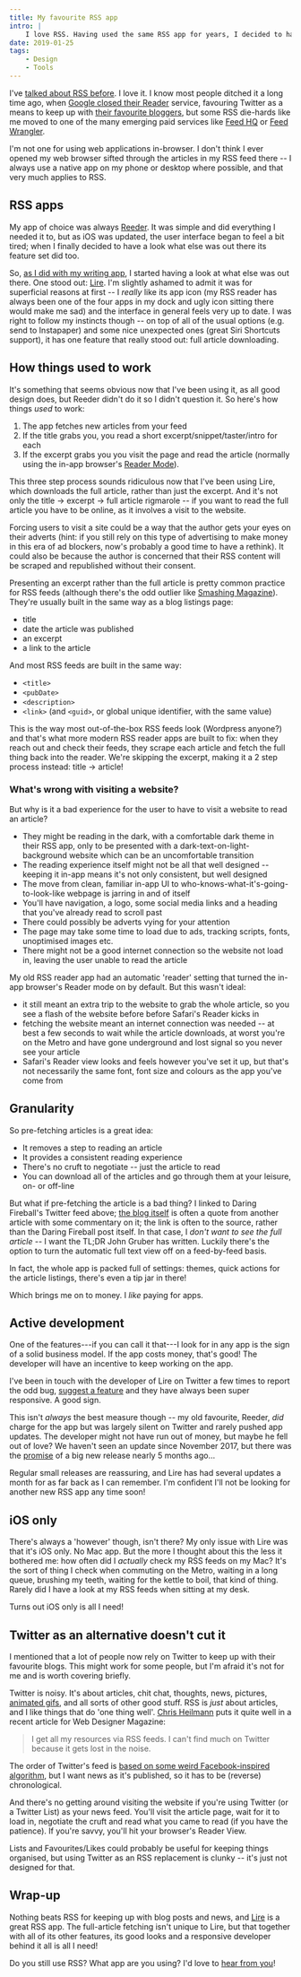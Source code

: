 ```yaml
---
title: My favourite RSS app
intro: |
    I love RSS. Having used the same RSS app for years, I decided to have a look what else was out there one stood out above the rest.
date: 2019-01-25
tags:
    - Design
    - Tools
---
```


I've [talked about RSS before](/blog/why-i-still-use-rss). I love it. I know most people ditched it a long time ago,  when [Google closed their Reader](https://googleblog.blogspot.com/2013/03/a-second-spring-of-cleaning.html) service, favouring Twitter as a means to keep up with [their favourite bloggers](https://twitter.com/daringfireball), but some RSS die-hards like me moved to one of the many emerging paid services like [Feed HQ](https://feedhq.org) or [Feed Wrangler](https://feedwrangler.net).

I'm not one for using web applications in-browser. I don't think I ever opened my web browser sifted through the articles in my RSS feed there -- I always use a native app on my phone or desktop where possible, and that very much applies to RSS.


## RSS apps

My app of choice was always [Reeder](https://www.reederapp.com/ios/). It was simple and did everything I needed it to, but as iOS was updated, the user interface began to feel a bit tired; when I finally decided to have a look what else was out there its feature set did too.

So, [as I did with my writing app](/blog/in-search-of-the-best-writing-app), I started having a look at what else was out there. One stood out: [Lire](https://lireapp.com). I'm slightly ashamed to admit it was for superficial reasons at first -- I *really* like its app icon (my RSS reader has always been one of the four apps in my dock and ugly icon sitting there would make me sad) and the interface in general feels very up to date. I was right to follow my instincts though -- on top of all of the usual options (e.g. send to Instapaper) and some nice unexpected ones (great Siri Shortcuts support), it has one feature that  really stood out: full article downloading.


## How things used to work

It's something that seems obvious now that I've been using it, as all good design does, but Reeder didn't do it so I didn't question it. So here's how things *used* to work:

1. The app fetches new articles from your feed
2. If the title grabs you, you read a short excerpt/snippet/taster/intro for each
3. If the excerpt grabs you you visit the page and read the article (normally using the in-app browser's [Reader Mode](https://www.macworld.com/article/3206708/websites/how-to-use-reader-mode-in-safari-11.html)).

This three step process sounds ridiculous now that I've been using Lire, which downloads the full article, rather than just the excerpt. And it's not only the title → excerpt → full article rigmarole -- if you want to read the full article you have to be online, as it involves a visit to the website.

Forcing users to visit a site could be a way that the author gets your eyes on their adverts (hint: if you still rely on this type of advertising to make money in this era of ad blockers, now's probably a good time to have a rethink). It could also be because the author is concerned that their RSS content will be scraped and republished without their consent.

Presenting an excerpt rather than the full article is pretty common practice for RSS feeds (although there's the odd outlier like [Smashing Magazine](https://www.smashingmagazine.com/feed/)). They're usually built in the same way as a blog listings page:

- title
- date the article was published
- an excerpt
- a link to the article

And most RSS feeds are built in the same way:

- `<title>`
- `<pubDate>`
- `<description>`
- `<link>` (and `<guid>`, or global unique identifier, with the same value)

This is the way most out-of-the-box RSS feeds look (Wordpress anyone?) and that's what more modern RSS reader apps are built to fix: when they reach out and check their feeds, they scrape each article and fetch the full thing back into the reader. We're skipping the excerpt, making it a 2 step process instead: title → article!


### What's wrong with visiting a website?

But why is it a bad experience for the user to have to visit a website to read an article?

- They might be reading in the dark, with a comfortable dark theme in their RSS app, only to be presented with a dark-text-on-light-background website which can be an uncomfortable transition
- The reading experience itself might not be all that well designed -- keeping it in-app means it's not only consistent, but well designed
- The move from clean, familiar in-app UI to who-knows-what-it's-going-to-look-like webpage is jarring in and of itself
- You'll have navigation, a logo, some social media links and a heading that you've already read to scroll past
- There could possibly be adverts vying for your attention
- The page may take some time to load due to ads, tracking scripts, fonts, unoptimised images etc.
- There might not be a good internet connection so the website not load in, leaving the user unable to read the article

My old RSS reader app had an automatic 'reader' setting that turned the in-app browser's Reader mode on by default. But this wasn't ideal:

- it still meant an extra trip to the website to grab the whole article, so you see a flash of the website before before Safari's Reader kicks in
- fetching the website meant an internet connection was needed -- at best a few seconds to wait while the article downloads, at worst you're on the Metro and have gone underground and lost signal so you never see your article
- Safari's Reader view looks and feels however you've set it up, but that's not necessarily the same font, font size and colours as the app you've come from


## Granularity

So pre-fetching articles is a great idea:

- It removes a step to reading an article
- It provides a consistent reading experience
- There's no cruft to negotiate -- just the article to read
- You can download all of the articles and go through them at your leisure, on- or off-line

But what if pre-fetching the article is a bad thing? I linked to Daring Fireball's Twitter feed above; [the blog itself](https://daringfireball.net) is often a quote from another article with some commentary on it; the link is often to the source, rather than the Daring Fireball post itself. In that case, I *don't want to see the full article* -- I want the TL;DR John Gruber has written. Luckily there's the option to turn the automatic full text view off on a feed-by-feed basis.

In fact, the whole app is packed full of settings: themes, quick actions for the article listings, there's even a tip jar in there!

Which brings me on to money. I _like_ paying for apps.


## Active development

One of the features---if you can call it that---I look for in any app is the sign of a solid business model. If the app costs money, that's good! The developer will have an incentive to keep working on the app.

I've been in touch with the developer of Lire on Twitter a few times to report the odd bug, [suggest a feature](https://twitter.com/tempertemper/status/1067770395443507201) and they have always been super responsive. A good sign.

This isn't *always* the best measure though -- my old favourite, Reeder, *did* charge for the app but was largely silent on Twitter and rarely pushed app updates. The developer might not have run out of money, but maybe he fell out of love? We haven't seen an update since November 2017, but there was the [promise](https://twitter.com/reederapp/status/1034821640864129026) of a big new release nearly 5 months ago…

Regular small releases are reassuring, and Lire has had several updates a month for as far back as I can remember. I'm confident I'll not be looking for another new RSS app any time soon!


## iOS only

There's always a 'however' though, isn't there? My only issue with Lire was that it's iOS only. No Mac app. But the more I thought about this the less it bothered me: how often did I *actually* check my RSS feeds on my Mac? It's the sort of thing I check when commuting on the Metro, waiting in a long queue, brushing my teeth, waiting for the kettle to boil, that kind of thing. Rarely did I have a look at my RSS feeds when sitting at my desk.

Turns out iOS only is all I need!


## Twitter as an alternative doesn't cut it

I mentioned that a lot of people now rely on Twitter to keep up with their favourite blogs. This might work for some people, but I'm afraid it's not for me and is worth covering briefly.

Twitter is noisy. It's about articles, chit chat, thoughts, news, pictures, [animated gifs](https://media.giphy.com/media/fm4WhPMzu9hRK/giphy.gif), and all sorts of other good stuff. RSS is *just* about articles, and I like things that do 'one thing well'. [Chris Heilmann](https://twitter.com/codepo8) puts it quite well in a recent article for Web Designer Magazine:

> I get all my resources via RSS feeds. I can't find much on Twitter because it gets lost in the noise.

The order of Twitter's feed is [based on some weird Facebook-inspired algorithm](https://www.wired.co.uk/article/twitter-non-chronological-timeline-how-to-opt-out), but I want news as it's published, so it has to be (reverse) chronological.

And there's no getting around visiting the website if you're using Twitter (or a Twitter List) as your news feed. You'll visit the article page, wait for it to load in, negotiate the cruft and read what you came to read (if you have the patience). If you're savvy, you'll hit your browser's Reader View.

Lists and Favourites/Likes could probably be useful for keeping things organised, but using Twitter as an RSS replacement is clunky -- it's just not designed for that.


## Wrap-up

Nothing beats RSS for keeping up with blog posts and news, and [Lire](https://lireapp.com) is a great RSS app. The full-article fetching isn't unique to Lire, but that together with all of its other features, its good looks and a responsive developer behind it all is all I need!

Do you still use RSS? What app are you using? I'd love to [hear from you](https://twitter.com/tempertemper)!
